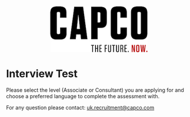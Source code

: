 <p align="center">
<img src="logo.jpg">
</p>

# Interview Test
Please select the level (Associate or Consultant) you are applying for and choose a preferred language to complete the assessment with.

For any question please contact: 
uk.recruitment@capco.com

